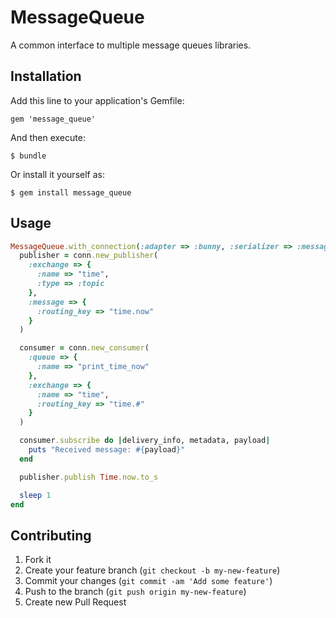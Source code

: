 # MessageQueue

A common interface to multiple message queues libraries.

## Installation

Add this line to your application's Gemfile:

    gem 'message_queue'

And then execute:

    $ bundle

Or install it yourself as:

    $ gem install message_queue

## Usage

```ruby
MessageQueue.with_connection(:adapter => :bunny, :serializer => :message_pack) do |conn|
  publisher = conn.new_publisher(
    :exchange => {
      :name => "time",
      :type => :topic
    },
    :message => {
      :routing_key => "time.now"
    }
  )

  consumer = conn.new_consumer(
    :queue => {
      :name => "print_time_now"
    },
    :exchange => {
      :name => "time",
      :routing_key => "time.#"
    }
  )

  consumer.subscribe do |delivery_info, metadata, payload|
    puts "Received message: #{payload}"
  end

  publisher.publish Time.now.to_s

  sleep 1
end
```

## Contributing

1. Fork it
2. Create your feature branch (`git checkout -b my-new-feature`)
3. Commit your changes (`git commit -am 'Add some feature'`)
4. Push to the branch (`git push origin my-new-feature`)
5. Create new Pull Request
